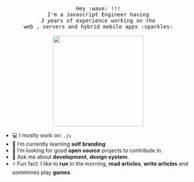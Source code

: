
<p align="center">
  <samp>
    Hey :wave: !!!
    <br>I'm a Javascript Engineer having
      <br><em>3 years</em> of experience working on the 
    <br>web , servers and hybrid mobile apps :sparkles:<br><br>
    <img src="https://media.giphy.com/media/NYnvbOCBu85Xy/source.gif" width="240px" align="center">
  </samp>
</p>


- 💻 I mostly work on: `.js`
- 🌱 I’m currently learning **self branding**
- 🧐 I’m looking for good **open source** projects to contribute in.
- 💬 Ask me about **development**, **design system**.
- ⚡ Fun fact:  I like to **run** in the morning, **read articles**, **write articles** and sometimes play **games**.
